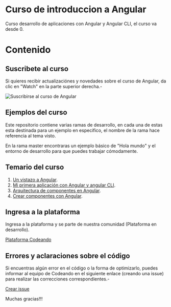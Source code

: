 Curso de introduccion a Angular
===

Curso desarrollo de aplicaciones con Angular y Angular CLI, el curso va desde 0.

# Contenido

## Suscribete al curso

Si quieres recibir actualizaciónes y novedades sobre el curso de Angular, da clic en "Watch" en la parte superior derecha.-

![Suscribirse al curso de Angular](http://blog.codeando.org/img/github.png)

## Ejemplos del curso

Este repositorio contiene varias ramas de desarrollo, en cada una de estas esta destinada para un ejemplo en especifico, el nombre de la rama hace referencia al tema visto.

En la rama master encontraras un ejemplo básico de "Hola mundo" y el entorno de desarrollo para que puedes trabajar cómodamente.

## Temario del curso

1. [Un vistazo a Angular](http://blog.codeando.org/articulos/un-vistazo-a-angular-2.html).
2. [Mi primera aplicación con Angular y angular CLI](http://blog.codeando.org/articulos/mi-primera-app-con-angular-y-angular-cli.html).
3. [Arquitectura de componentes en Angular](http://blog.codeando.org/articulos/arquitectura-de-componentes-en-angular.html).
4. [Crear componentes con Angular](http://blog.codeando.org/articulos/crear-componentes-en-angular.html).

## Ingresa a la plataforma

Ingresa a la plataforma y se parte de nuestra comunidad (Plataforma en desarrollo).

[Plataforma Codeando](http://codeando.org)

## Errores y aclaraciones sobre el código

Si encuentras algún error en el código o la forma de optimizarlo, puedes informar al equipo de Codeando en el siguiente enlace (creando una issue) para realizar las correcciones correspondientes.-

[Crear issue](https://github.com/codeandomx/curso-de-introduccion-a-angular/issues)

Muchas gracias!!!
